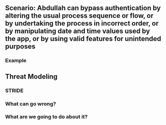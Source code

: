 ## Scenario: Abdullah can bypass authentication by altering the usual process sequence or flow, or by undertaking the process in incorrect order, or by manipulating date and time values used by the app, or by using valid features for unintended purposes

### Example

## Threat Modeling

### STRIDE

### What can go wrong?

### What are we going to do about it?